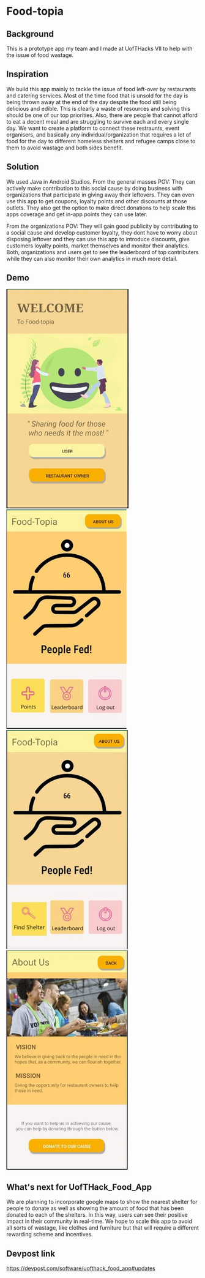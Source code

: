 # Food-topia

## Background
This is a prototype app my team and I made at UofTHacks VII to help with the issue of food wastage. 

## Inspiration
We build this app mainly to tackle the issue of food left-over by restaurants and catering services. 
Most of the time food that is unsold for the day is being thrown away at the end of the day despite the food 
still being delicious and edible. This is clearly a waste of resources and solving this should be one of our top priorities. 
Also, there are people that cannot afford to eat a decent meal and are struggling to survive each and every single day. We
want to create a platform to connect these restraunts, event organisers, and basically any individual/organization that requires a lot 
of food for the day to different homeless shelters and refugee camps close to them to avoid wastage and both sides benefit.

## Solution
We used Java in Android Studios.
From the general masses POV: They can actively make contribution to this social cause by doing business with organizations that
participate in giving away their leftovers. They can even use this app to get coupons, loyalty points and other discounts at those
outlets. They also get the option to make direct donations to help scale this apps coverage and get in-app points they can use later.

From the organizations POV: They will gain good publicity by contributing to a social cause and develop customer loyalty, 
they dont have to worry about disposing leftover and they can use this app to introduce discounts, give customers loyalty points, 
market themselves and monitor their analytics. Both, organizations and users get to see the leaderboard of top contributers while 
they can also monitor their own analytics in much more detail.

## Demo
![image](https://github.com/Terakonta/Food-topia/blob/master/prototype1.jpg)
![image](https://github.com/Terakonta/Food-topia/blob/master/prototype2.jpg)
![image](https://github.com/Terakonta/Food-topia/blob/master/prototype3.jpg)
![image](https://github.com/Terakonta/Food-topia/blob/master/prototype4.jpg)

## What's next for UofTHack_Food_App
We are planning to incorporate google maps to show the nearest shelter for people to donate as well as showing the amount of food
that has been donated to each of the shelters. In this way, users can see their positive impact in their community in real-time. 
We hope to scale this app to avoid all sorts of wastage, like clothes and furniture but that will require a different rewarding scheme 
and incentives.

## Devpost link
https://devpost.com/software/uofthack_food_app#updates
